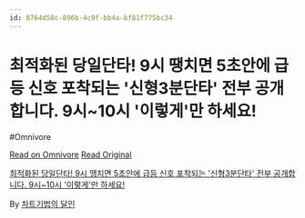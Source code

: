```yaml
---
id: 8764d50c-896b-4c9f-bb4a-bf81f775bc34
---
```


# 최적화된 당일단타! 9시 땡치면 5초안에 급등 신호 포착되는 '신형3분단타' 전부 공개합니다. 9시~10시 '이렇게'만 하세요!
#Omnivore
 
[Read on Omnivore](https://omnivore.app/me/https-youtube-com-watch-v-re-1-pti-mb-k-19302ee5727)
[Read Original](https://youtube.com/watch?v=RE1Pti-MB-k)
 
[최적화된 당일단타! 9시 땡치면 5초안에 급등 신호 포착되는 '신형3분단타' 전부 공개합니다. 9시\~10시 '이렇게'만 하세요!](https://youtube.com/watch?v=RE1Pti-MB-k)

By [차트기법의 달인](https://www.youtube.com/@%EC%B0%A8%ED%8A%B8%EA%B8%B0%EB%B2%95%EC%9D%98%EB%8B%AC%EC%9D%B8)